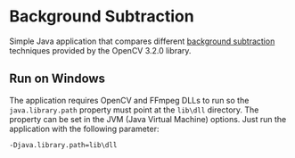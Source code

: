 Background Subtraction
======================

Simple Java application that compares different [background subtraction](https://en.wikipedia.org/wiki/Background_subtraction) techniques provided by the OpenCV 3.2.0 library.

Run on Windows
--------------

The application requires OpenCV and FFmpeg DLLs to run so the `java.library.path` property must point at the `lib\dll` directory. The property can be set in the JVM (Java Virtual Machine) options. Just run the application with the following parameter:

```
-Djava.library.path=lib\dll
```
